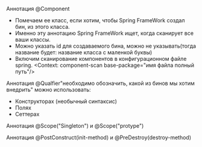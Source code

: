 Аннотация @Component
- Помечаем ее класс, если хотим, чтобы Spring FrameWork создал бин, из этого класса.
- Именно эту аннотацию Spring FrameWork ищет, когда сканирует все ваши классы.
- Можно указать id для создаваемого бина, можно не указывать(тогда название будет: название класса с маленкой буквы)
- Включим сканирование компонентов в конфигурационном файле spring. <Context: component-scan base-package="имя файла полный путь"/>

Аннотация @Qualfier"необходимо обозначить, какой из бинов мы хотим внедрить" можно использовать: 
- Конструкторах (необычный синтаксис)
- Полях
- Сеттерах

Аннотация @Scope("Singleton") и @Scope("protype")

Аннотация @PostConstruct(init-method) и @PreDestroy(destroy-method)
